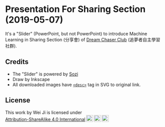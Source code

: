 # Presentation For Sharing Section (2019-05-07)

It's a "Slider" (PowerPoint, but not PowerPoint) to introduce Machine Learning in Sharing Section (分享會) of [Dream Chaser Club](https://github.com/dream-chaser-club) (追夢者自主學習社群).

## Credits

- The "Slider" is powered by [Sozi](https://github.com/sozi-projects/Sozi)
- Draw by Inkscape
- All downloaded images have [`<desc>`](https://developer.mozilla.org/en-US/docs/Web/SVG/Element/desc) tag in SVG to original link.

## License

 <p xmlns:cc="http://creativecommons.org/ns#" >This work by <span property="cc:attributionName">Wei Ji</span> is licensed under <a href="http://creativecommons.org/licenses/by-sa/4.0/?ref=chooser-v1" target="_blank" rel="license noopener noreferrer" style="display:inline-block;">Attribution-ShareAlike 4.0 International<img style="height:22px!important;margin-left:3px;vertical-align:text-bottom;" src="https://mirrors.creativecommons.org/presskit/icons/cc.svg?ref=chooser-v1"><img style="height:22px!important;margin-left:3px;vertical-align:text-bottom;" src="https://mirrors.creativecommons.org/presskit/icons/by.svg?ref=chooser-v1"><img style="height:22px!important;margin-left:3px;vertical-align:text-bottom;" src="https://mirrors.creativecommons.org/presskit/icons/sa.svg?ref=chooser-v1"></a></p> 